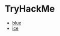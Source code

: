 
# TryHackMe

- [blue](https://github.com/A3lpha/Write-Ups/edit/main/TryHackMe/blue.md)
- [ice](https://github.com/A3lpha/Write-Ups/edit/main/TryHackMe/ice.md)
